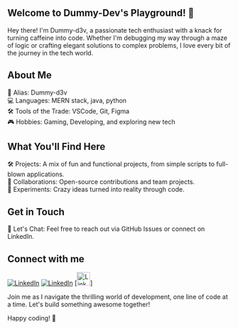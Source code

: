 ## Welcome to Dummy-Dev's Playground! 🎉

Hey there! I'm Dummy-d3v, a passionate tech enthusiast with a knack for turning caffeine into code. Whether I'm debugging my way through a maze of logic or crafting elegant solutions to complex problems, I love every bit of the journey in the tech world.

## About Me

👾 Alias: Dummy-d3v  
💻 Languages: MERN stack, java, python  
🛠 Tools of the Trade: VSCode, Git, Figma  
🎮 Hobbies: Gaming, Developing, and exploring new tech
<!--🌱 Currently Learning: Machine Learning, Rust-->  

## What You'll Find Here

🛠️ Projects: A mix of fun and functional projects, from simple scripts to full-blown applications.  
🤝 Collaborations: Open-source contributions and team projects.  
🧪 Experiments: Crazy ideas turned into reality through code.

## Get in Touch

💬 Let's Chat: Feel free to reach out via GitHub Issues or connect on LinkedIn.

## Connect with me

[![LinkedIn](https://img.shields.io/badge/-LinkedIn-0A66C2?style=flat&logo=linkedin&logoColor=white)](https://www.linkedin.com/in/sujal-chaudhary-084311265)
[![LinkedIn](https://img.shields.io/badge/LinkedIn-0A66C2?style=for-the-badge&logo=linkedin&logoColor=white)](https://www.linkedin.com/in/YourLinkedInProfile)
[<img src="https://cdn.jsdelivr.net/npm/simple-icons@v6/icons/linkedin.svg" alt="LinkedIn" width="30" height="30">]
<!--📧 Email: [email here](mailto:dummy.dev@example.com)-->

Join me as I navigate the thrilling world of development, one line of code at a time. Let's build something awesome together!

Happy coding! 🚀
